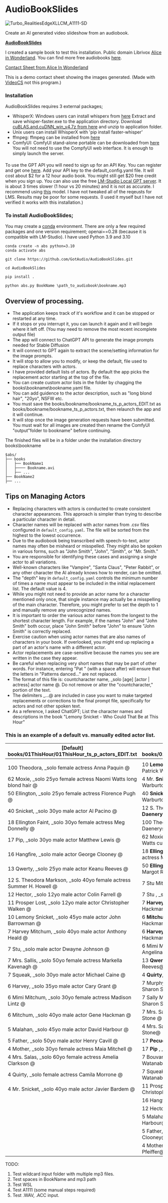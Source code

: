 # AudioBookSlides

![Turbo_RealitiesEdgeXLLCM_A1111-SD](https://github.com/GotAudio/AudioBookSlides/assets/13667229/4f30b0c5-9ab6-4940-89ca-e5ddb2235e0b)


Create an AI generated video slideshow from an audiobook.

[**AudioBookSlides**](https://github.com/GotAudio/AudioBookSlides/)<br/>

I created a sample book to test this installation. Public domain Librivox [Alice in Wonderland](https://www.youtube.com/watch?v=27SwZZ8jiBc). You can find more free audiobooks [here](https://librivox.org/).

[Contact Sheet from Alice In Wonderland](https://github.com/GotAudio/AudioBookSlides/assets/13667229/acf17491-81be-42ee-a2de-230a19922d57)


This is a demo contact sheet showing the images generated. (Made with [VideoCS](https://sourceforge.net/projects/videocs) not this program.)

### Installation

AudioBookSlides requires 3 external packages;
- WhisperX: Windows users can install whisperx from [here](https://github.com/Purfview/whisper-standalone-win/releases/tag/faster-whisper)
Extract and save whisper-faster.exe to the application directory. Download [cuBLAS.and.cuDNN_win_v4.7z from here](https://github.com/Purfview/whisper-standalone-win/releases/tag/libs) and unzip to application folder.
- Unix users can install WhisperX with 'pip install faster-whisper'
- ffmpeg: ffmpeg can be installed from [here](https://github.com/BtbN/FFmpeg-Builds/releases)
- ComfyUI: ComfyUI stand-alone portable can be downloaded from [here](https://github.com/comfyanonymous/ComfyUI/releases)
You will not need to use the CompfyUI web interface. It is enough to simply launch the server.

####
To use the GPT API you will need to sign up for an API Key. You can register and get one [here](https://platform.openai.com).
Add your API key to the default_config.yaml file.  It will cost about $2 for a 12 hour audio book.  You might still get $20 free credit when you sign up.
You can also use the free [LM-Studio Local GPT server](https://lmstudio.ai/). It is about 3 times slower (1 hour vs 20 minutes) and it is not as accurate. I recommend using [this](https://huggingface.co/TheBloke/Mistral-7B-Instruct-v0.1-GGUF) model.
I have not tweaked all of the reqeusts for LMS. Results may be poor for some requests. (I used it myself but I have not verified it works with this installation.)

### To install AudioBookSlides;

You may create a [conda](https://conda.io/) environment.  There are only a few required packages and one version requirement; openai==0.28 (because it is compatible with LM-Studio).  I have used Python 3.9 and 3.10
```
conda create -n abs python=3.10
conda activate abs

git clone https://github.com/GotAudio/AudioBookSlides.git

cd AudioBookSlides

pip install .

python abs.py BookName \path_to_audiobook\bookname.mp3
```

## Overview of processing.

- The application keeps track of it's workflow and it can be stopped or restarted at any time. 
- If it stops or you interrupt it, you can launch it again and it will begin where it left off. (You may need to remove the most recent incomplete output file)
- The app will connect to ChatGPT API to generate the image prompts needed for Stable Diffusion
- It will connect to GPT again to extract the scene/setting information for the image prompts.
- It will stop to allow you to modify, or keep the default, file used to replace characters with actors.
- I have provided default lists of actors. By default the app picks the replacement actor starting at the top of the file.
- You can create custom actor lists in the <bookname> folder by chagging the books\bookname\bookname.yaml file. 
- You can add guidence to the actor description, such as "long blond hair", "20yo", NSFW etc.
- You must save the books/bookname/bookname_ts_p_actors_EDIT.txt as books/bookname/bookname_ts_p_actors.txt, then relaunch the app and it will continue.
- It will stop once the image generation requests have been submitted. You must wait for all images are created then rename the ComfyUI "output"folder to  bookname" before continuing.

The finished files will be in a folder under the installation directory books\bookname 

```
$abs/
├── books
│   ├── BookName1
│   ├──── Bookname.avi 
│   ├── ...
├── BookName2
├── ...
```

## Tips on Managing Actors
- Replacing characters with actors is conducted to create consistent character appearances. This approach is simpler than trying to describe a particular character in detail.
- Character names will be replaced with actor names from .csv files configured in `default_config.yaml`. The file will be sorted from the highest to the lowest occurrence.
- Due to the audiobook being transcribed with speech-to-text, actor names may often be misheard or misspelled. They might also be spoken in various forms, such as "John Smith", "John", "Smith", or "Mr. Smith."
- You are responsible for identifying these cases and assigning a single actor to all variations.
- Well-known characters like "Vampire", "Santa Claus", "Peter Rabbit", or any other character the AI already knows how to render, can be omitted.
- The "depth" key in `default_config.yaml` controls the minimum number of times a name must appear to be included in the initial replacement list. The default value is 4.
- While you might not need to provide an actor name for a character mentioned only once, that single instance may actually be a misspelling of the main character. Therefore, you might prefer to set the depth to 1 and manually remove any unrecognized names.
- It is important to order the various actor names from the longest to the shortest character length. For example, if the names "John" and "John Smith" both occur, place "John Smith" before "John" to ensure "John Smith" is correctly replaced.
- Exercise caution when using actor names that are also names of characters in your book. If overlooked, you might end up replacing a part of an actor's name with a different actor.
- Actor replacements are case-sensitive because the names you see are written in the case they appear.
- Be careful when replacing very short names that may be part of other words. For instance, entering "Pat " (with a space after) will ensure that the letters in "Patterns danced..." are not replaced.
- The format of this file is: count<tab>character name, _solo [age] <gender> [actor | actress] actor name @. Do not remove or alter the "count<tab>character," portion of the text.
- The delimiters _...@ are included in case you want to make targeted replacements or corrections to the final prompt file, specifically for actors and not other spoken text.
- As a reference, I asked ChatGPT; List the character names and descriptions in the book "Lemony Snicket - Who Could That Be at This Hour"

### This is an example of a default vs. manually edited actor list. 

| [Default] books/01ThisHour/01ThisHour_ts_p_actors_EDIT.txt            | [Edited] books/01ThisHour/01ThisHour_ts_p_actors.txt
| --------------------------------------------------------------------- | ---------------------------------------------------------------------- | 
|                                                                       |                                                                        | 
|100   Theodora, _solo  female actress Anna Paquin @                    |10	**Lemony Snicket**, _solo 30yo male actor Patrick Warburton@	 |
|62    Moxie, _solo 25yo female actress Naomi Watts long blond hair @   |4	Mr. **Snicket**, _solo 30yo male actor Patrick Warburton@		 |
|50    Ellington, _solo 25yo female actress Florence Pugh @             |40	**Snicket**, _solo 30yo male actor Patrick Warburton@		 |
|40    Snicket, _solo 30yo male actor Al Pacino @                       |12	S. Theodora Markson, _solo 25yo female **Daenerys Targaryen**@	 |
|18    Ellington Faint, _solo 30yo female actress Meg Donnelly @        |100	Theodora, _solo 25yo green eyed female Daenerys Targaryen@	 |
|17    Pip, _solo 30yo male actor Matthew Lewis @                       |62	Moxie, _solo 25yo female actress Naomi Watts curly hair@	 |
|16    Hangfire, _solo  male actor George Clooney @                     |18	**Ellington Faint**, _solo 25yo sexy female actress Margot Robbie@	 |
|13    Qwerty, _solo 25yo male actor Keanu Reeves @                     |50	**Ellington**, _solo 25yo sexy female actress Margot Robbie@	 |
|12    S. Theodora Markson, _solo 40yo female actress Summer H. Howell @|7	Stu Mitchum, _solo 12yo male actor Brad Pitt@			 |
|12    Hector, _solo 12yo male actor Colin Farrell @                    |7	Stu , _solo 12yo male actor Brad Pitt@				 |
|11    Prosper Lost, _solo 12yo male actor Christopher Walken @         |7	**Harvey Mitchum**, _solo 35yo male actor Gene Hackman@		 |
|10    Lemony Snicket, _solo 45yo male actor John Barrowman @           |6	**Mitchum**, _solo 35yo male actor Gene Hackman@			 |
|7    Harvey Mitchum, _solo 40yo male actor Anthony Heald @             |6	**Harvey**, _solo 35yo male actor Gene Hackman@			 |
|7    Stu, _solo  male actor Dwayne Johnson @                           |6	Mimi Mitchum, _solo 30yo female actress Angelina Jolie@		 |
|7    Mrs. Sallis, _solo 50yo female actress Markella Kavenagh @        |13	**Qwerty**, _solo 25yo male actor Keanu Reeves@			 |
|7    Squeak, _solo 30yo male actor Michael Caine @                     |4	**Quirty**, _solo 25yo male actor Keanu Reeves@			 |
|6    Harvey, _solo 35yo male actor Cary Grant @                        |7	Murphy Sallis, _solo 55yo female actress Sharon Stone @		 |
|6    Mimi Mitchum, _solo 30yo female actress Madison Lintz @           |7	Sally Murphy, _solo 55yo female actress Sharon Stone @		 |
|6    Mitchum, _solo 40yo male actor Gene Hackman @                     |7	Mrs. Sallis, _solo 55yo female actress Sharon Stone @		 |
|5    Malahan, _solo 45yo male actor David Harbour @                    |4	Mrs. Salas, _solo 55yo female actress Sharon Stone@		 |
|5    Father, _solo 50yo male actor Henry Cavill @                      |17	**Pecuchet**, _solo 30yo male actor Jet Li@				 |
|4    Mother, _solo 30yo female actress Maia Mitchell @                 |17	**Pip** , _solo 30yo male actor Jet Li@				 |
|4    Mrs. Salas, _solo 60yo female actress Amelia Clarkson @           |7	Bouvard, _solo 30yo male actor Ken Watanabe@			 |
|4    Quirty, _solo  female actress Camila Morrone @                    |7	Squeak, _solo 30yo male actor Ken Watanabe@			 |
|4    Mr. Snicket, _solo 40yo male actor Javier Bardem @                |11	Prosper Lost, _solo 55yo male actor Christopher Walken@		 |
|                                                                       |16	Hangfire, _solo  male actor Rich Litle@                          |
|                                                                       |12	Hector, _solo 12yo male actor Colin Farrell@                     |
|                                                                       |5	Malahan, _solo 45yo male actor David Harbour@                    |
|                                                                       |5	Father, _solo 50yo male actor George Clooney@                    |
|                                                                       |4	Mother, _solo 40yo female actress Michael Pfeiffer@              |


TODO: 
1) Test wildcard input folder with multiple mp3 files.
2) Test spaces in BookName and mp3 path
3) Test WSL
4) Test A1111 (some manual steps required)
5) Test .WAV, .ACC input.
